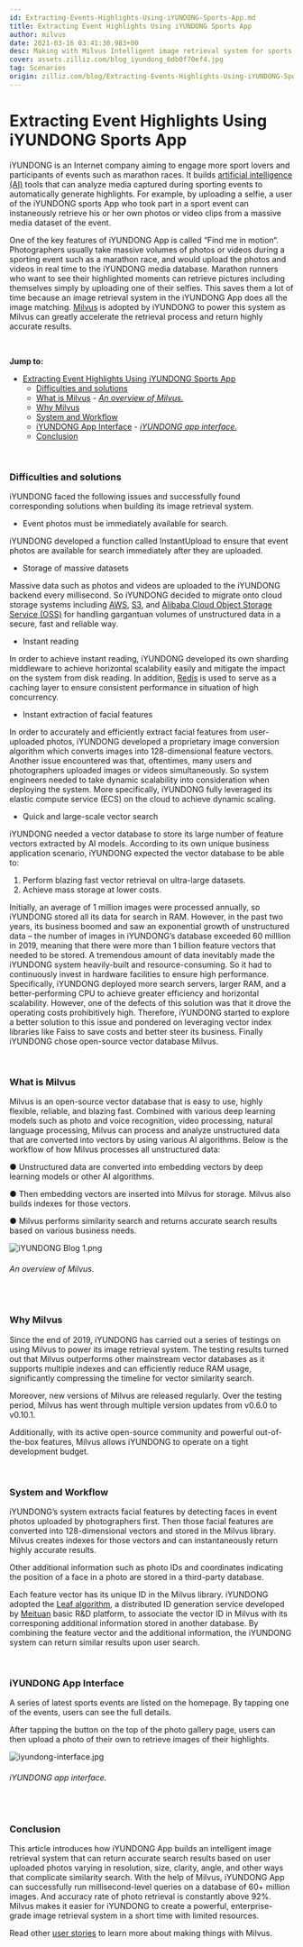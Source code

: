 ```yaml
---
id: Extracting-Events-Highlights-Using-iYUNDONG-Sports-App.md
title: Extracting Event Highlights Using iYUNDONG Sports App
author: milvus
date: 2021-03-16 03:41:30.983+00
desc: Making with Milvus Intelligent image retrieval system for sports App iYUNDONG
cover: assets.zilliz.com/blog_iyundong_6db0f70ef4.jpg
tag: Scenarios
origin: zilliz.com/blog/Extracting-Events-Highlights-Using-iYUNDONG-Sports-App
---
```

  
# Extracting Event Highlights Using iYUNDONG Sports App
iYUNDONG is an Internet company aiming to engage more sport lovers and participants of events such as marathon races. It builds [artificial intelligence (AI)](https://en.wikipedia.org/wiki/Artificial_intelligence) tools that can analyze media captured during sporting events to automatically generate highlights. For example, by uploading a selfie, a user of the iYUNDONG sports App who took part in a sport event can instaneously retrieve his or her own photos or video clips from a massive media dataset of the event.

 

One of the key features of iYUNDONG App is called “Find me in motion“.  Photographers usually take massive volumes of photos or videos during a sporting event such as a marathon race, and would upload the photos and videos in real time to the iYUNDONG media database. Marathon runners who want to see their highlighted moments can retrieve pictures including themselves simply by uploading one of their selfies. This saves them a lot of time because an image retrieval system in the iYUNDONG App does all the image matching. [Milvus](http://milvus.io/) is adopted by iYUNDONG to power this system as Milvus can greatly accelerate the retrieval process and return highly accurate results.

<br/>

**Jump to:**
- [Extracting Event Highlights Using iYUNDONG Sports App](#extracting-event-highlights-using-iyundong-sports-app)
    - [Difficulties and solutions](#difficulties-and-solutions)
    - [What is Milvus](#what-is-milvus)
          - [*An overview of Milvus.*](#an-overview-of-milvus)
    - [Why Milvus](#why-milvus)
    - [System and Workflow](#system-and-workflow)
    - [iYUNDONG App Interface](#iyundong-app-interface)
          - [*iYUNDONG app interface.*](#iyundong-app-interface-1)
    - [Conclusion](#conclusion)

<br/>

### Difficulties and solutions

iYUNDONG faced the following issues and successfully found corresponding solutions when building its image retrieval system. 

- Event photos must be immediately available for search.

iYUNDONG developed a function called InstantUpload to ensure that event photos are available for search immediately after they are uploaded.

- Storage of massive datasets

Massive data such as photos and videos are uploaded to the iYUNDONG backend every millisecond. So iYUNDONG decided to migrate onto cloud storage systems including [AWS](https://aws.amazon.com/), [S3](https://aws.amazon.com/s3/?nc1=h_ls), and [Alibaba Cloud Object Storage Service (OSS)](https://www.alibabacloud.com/product/oss) for handling gargantuan volumes of unstructured data in a secure, fast and reliable way.

- Instant reading

In order to achieve instant reading, iYUNDONG developed its own sharding middleware to achieve horizontal scalability easily and mitigate the impact on the system from disk reading. In addition, [Redis](https://redis.io/) is used to serve as a caching layer to ensure consistent performance in situation of high concurrency.

- Instant extraction of facial features

In order to accurately and efficiently extract facial features from user-uploaded photos, iYUNDONG developed a proprietary image conversion algorithm which converts images into 128-dimensional feature vectors. Another issue encountered was that, oftentimes, many users and photographers uploaded images or videos simultaneously. So system engineers needed to take dynamic scalability into consideration when deploying the system. More specifically, iYUNDONG fully leveraged its elastic compute service (ECS) on the cloud to achieve dynamic scaling.

- Quick and large-scale vector search

iYUNDONG needed a vector database to store its large number of feature vectors extracted by AI models. According to its own unique business application scenario, iYUNDONG expected the vector database to be able to: 
1. Perform blazing fast vector retrieval on ultra-large datasets. 
2. Achieve mass storage at lower costs.

Initially, an average of 1 million images were processed annually, so iYUNDONG stored all its data for search in RAM. However, in the past two years, its business boomed and saw an exponential growth of unstructured data – the number of images in iYUNDONG’s database exceeded 60 milllion in 2019, meaning that there were more than 1 billion feature vectors that needed to be stored. A tremendous amount of data inevitably made the iYUNDONG system heavily-built and resource-consuming. So it had to continuously invest in hardware facilities to ensure high performance. Specifically, iYUNDONG deployed more search servers, larger RAM, and a better-performing CPU to achieve greater efficiency and horizontal scalability. However, one of the defects of this solution was that it drove the operating costs prohibitively high. Therefore, iYUNDONG started to explore a better solution to this issue and pondered on leveraging vector index libraries like Faiss to save costs and better steer its business. Finally iYUNDONG chose open-source vector database Milvus.

<br/>

### What is Milvus

Milvus is an open-source vector database that is easy to use, highly flexible, reliable, and blazing fast. Combined with various deep learning models such as photo and voice recognition, video processing, natural language processing, Milvus can process and analyze unstructured data that are converted into vectors by using various AI algorithms. Below is the workflow of how Milvus processes all unstructured data:

● Unstructured data are converted into embedding vectors by deep learning models or other AI algorithms.

● Then embedding vectors are inserted into Milvus for storage. Milvus also builds indexes for those vectors.

● Milvus performs similarity search and returns accurate search results based on various business needs.

![iYUNDONG Blog 1.png](https://assets.zilliz.com/i_YUNDONG_Blog_1_d8abe065ae.png)
###### *An overview of Milvus.*

<br/>

### Why Milvus
Since the end of 2019, iYUNDONG has carried out a series of testings on using Milvus to power its image retrieval system. The testing results turned out that Milvus outperforms other mainstream vector databases as it supports multiple indexes and can efficiently reduce RAM usage, significantly compressing the timeline for vector similarity search. 

Moreover, new versions of Milvus are released regularly. Over the testing period, Milvus has went through multiple version updates from v0.6.0 to v0.10.1.

Additionally, with its active open-source community and powerful out-of-the-box features, Milvus allows iYUNDONG to operate on a tight development budget.

<br/>

### System and Workflow
iYUNDONG’s system extracts facial features by detecting faces in event photos uploaded by photographers first. Then those facial features are converted into 128-dimensional vectors and stored in the Milvus library. Milvus creates indexes for those vectors and can instantaneously return highly accurate results. 

Other additional information such as photo IDs and coordinates indicating the position of a face in a photo are stored in a third-party database.

Each feature vector has its unique ID in the Milvus library. iYUNDONG adopted the [Leaf algorithm](https://github.com/Meituan-Dianping/Leaf), a distributed ID generation service developed by [Meituan](https://about.meituan.com/en) basic R&D platform, to associate the vector ID in Milvus with its corresponing additional information stored in another database. By combining the feature vector and the additional information, the iYUNDONG system can return similar results upon user search.

 <br/>

### iYUNDONG App Interface
A series of latest sports events are listed on the homepage. By tapping one of the events, users can see the full details.

After tapping the button on the top of the photo gallery page, users can then upload a photo of their own to retrieve images of their highlights. 

![iyundong-interface.jpg](https://assets.zilliz.com/iyundong_interface_3da684d206.jpg)
###### *iYUNDONG app interface.*

<br/>

### Conclusion
This article introduces how iYUNDONG App builds an intelligent image retrieval system that can return accurate search results based on user uploaded photos varying in resolution, size, clarity, angle, and other ways that complicate similarity search. With the help of Milvus, iYUNDONG App can successfully run millisecond-level queries on a database of 60+ million images. And accuracy rate of photo retrieval is constantly above 92%. Milvus makes it easier for iYUNDONG to create a powerful, enterprise-grade image retrieval system in a short time with limited resources.


Read other [user stories](https://zilliz.com/user-stories) to learn more about making things with Milvus.



  